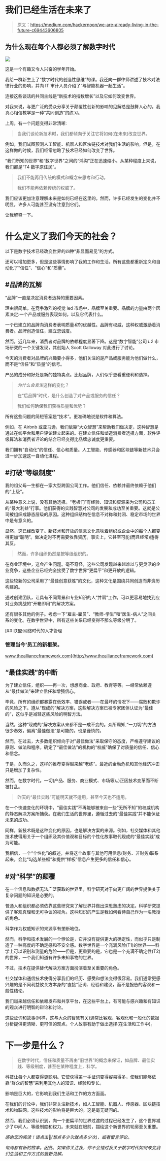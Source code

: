 # 我们已经生活在未来了

> 原文：<https://medium.com/hackernoon/we-are-already-living-in-the-future-c69443606805>

## 为什么现在每个人都必须了解数字时代

![](img/dc472bc522954d0dbf4d9b14551868f3.png)

这是一个有趣又令人兴奋的学年开始。

我给一群新生上了“数字时代的创造性思维”的课。我还向一群律师讲述了技术对法律行业的影响，并向 IT 审计人员介绍了“与智能机器一起生活”。

连接这些谈话的共同主线是“新技术的指数增长”以及它如何改变世界。

对我来说，与更广泛的受众分享关于颠覆性创新的影响的见解总是鼓舞人心的。我真心相信教学是一种“共同创造”的练习。

上周，有一个问题变得非常清晰:

> 当我们谈论新技术时，我们都倾向于关注它将如何(在未来)改变世界。

例如，我们试图预测人工智能、机器人和区块链技术对我们生活的影响。但是，在这样做的时候，我们经常忽略了技术已经如何改变了世界。

“我们所知的世界”和“数字世界”之间的“鸿沟”正在迅速缩小。从某种程度上来说，我们都是“T4 数字原住民”。

> 我们不能再用传统的模式和概念来思考和行动。
> 
> 我们不能再依赖传统的权威了。

我们应该更加注意理解未来是如何已经在这里的。然而，许多已经发生的变化并不明显，许多人可能甚至没有注意到它们。

让我解释一下。

# 什么定义了我们今天的社会？

以下是数字技术已经改变世界的四种“非显而易见”的方式。

还可以增加更多，但是这些事情影响了我的工作和生活。所有这些都重新定义和自动化了“信任”、“信心”和“质量”。

## #品牌的瓦解

“品牌”一直是决定消费者选择的重要因素。

理由很简单。在竞争激烈的视觉 led 市场中，品牌至关重要。品牌的力量由两个因素决定:一个产品或服务表现如何，以及它代表什么。

一个已建立的品牌向消费者表明质量*和*的优越性。品牌有权威，这种权威激励着消费者。品牌创造信任，建立忠诚度。

然而，近几年来，消费者对品牌的依赖程度显著下降。这是“数字智能”公司 *L2* 市场研究的一个关键发现，其创始人 Scott Galloway 对此进行了讨论。

今天的消费者对品牌的兴趣要小得多，他们关注的是产品或服务能为他们做什么，而不是“信任”和“质量”的信号。

产品的成分和好处是新的独特卖点。比起品牌，人们似乎更看重便利和选择。

> *为什么会发生*这样的变化？
> 
> 在“后品牌”时代，是什么创造了对产品或服务的信任？
> 
> 我们如何确保我们获得质量和优势？

所有这些问题的简短答案是“技术”。更准确地说是软件和算法。

例如，在 Airbnb 或亚马逊，我们依靠“大众智慧”来帮助我们做决定，这种智慧是通过在线平台和用户评论建立起来的。在建立信任和塑造消费者选择方面，软件评级算法和消费者评论的结合已经变得比品牌忠诚度更重要。

我们拥有“自动化”的信任、信心和质量。人工智能、传感器和区块链等新技术只会进一步加速这一自动化进程。

## #打破“等级制度”

我的祖父母一生都在一家大型跨国公司工作。他们信任、依赖并最终依赖于他们的“上级”。

从某种意义上说，没有其他选择。“老板们”有经验、知识和资源来为公司和员工的“最大利益”行事。他们获得的实践智慧对公司的发展和成功至关重要。这就是公司被组织成静态层级的原因。这种组织结构在信息不对称和封闭、稳定市场的世界中是有意义的。

显然，这已经改变了。新技术和开放的信息文化意味着组织或企业中的每个人都变得更加“聪明”。做决定时不再需要依靠资历。事实上，它甚至可能(而且经常)适得其反。

> 然而，许多组织仍然是按等级组织的。

在商业环境中，这会产生问题。毫不奇怪，这些公司发现越来越难以与更灵活的企业竞争，这些企业已经完全接受了数字世界“更扁平”和更开放的逻辑。

这些较新的公司采用了“最佳创意获胜”的文化，这种文化是围绕共同创造而非资历构建的。

通过创建团队，让具有不同背景和专业知识的人“并肩”工作，可以更容易地找到应对业务挑战的“开箱即用”的解决方案。

还有很多其他的例子。考虑一下“雇主-雇员”、“教师-学生”和“医生-病人”之间关系的变化。在数字世界中，所有这些关系已经变得不那么等级分明了。

[](http://www.theallianceframework.com) [## 联盟:网络时代的人才管理

### 管理当今'员工的新框架。

www.theallianceframework.com](http://www.theallianceframework.com) 

## “最佳实践”的中断

为了建立信任，组织——再一次，想想商业、政府、教育等等。—经常依赖遵从“最佳做法”来建立信任和增强信心。

毕竟，所有的组织都暴露在低效率、错误或者——在最坏的情况下——腐败和欺诈的风险之下。遵从“现成的”解决方案，这些解决方案已被专家团体认证为“最佳的”，这似乎是减轻这些风险的明智方法。

当然，这种“现成的”解决方案从来都不是一成不变的。众所周知,“一刀切”的方法很少奏效，偏离“最佳做法”是可能的，也是谨慎的。

然而，在过去，大多数组织倾向于对"最佳做法"采取保守的态度，严格遵守建议的原则、做法和程序。确定了“最佳做法”的机构的“权威”确保了对质量的信任、信心和信念。

于是，久而久之，这样的推荐变得越来越“老练”。最近的金融危机和其他经济冲击只是增加了复杂性。

然而，在数字时代，一切(产品、服务、商业模式、市场等)。)正因技术变革而不断被打乱。

> 昨天的“最佳实践”可能明天就不适用，甚至今天也不适用。

在一个快速变化的环境中，“最佳实践”不再能够被来自一些“无所不知”的权威机构的静态解决方案所捕获。在我们生活的世界里，遵循过去的“最佳实践”并不能保证未来的成功。

同样，新技术既是这种变化的原因，也是解决方案的来源。例如，社交媒体和其他技术使得用关于一个组织及其价值观和目标的个性化故事取代现成的“最佳实践”成为可能。

我相信，一个“个性化”的叙述，并将这个故事与其他可用信息(财务、非财务)联系起来，会比“勾选某些框”和提供“样板”信息产生更多的信任和信心。

## #对“科学”的颠覆

在一个信息和数据无法广泛获取的世界里，科学研究对于向更广阔的世界提供关于复杂问题的知识是必要的。

普通人和组织都必须依靠这些研究来了解世界并做出深思熟虑的决定。科学研究提供了客观真理和无可争议的视角。这种知识的产生是我如何看待自己作为一名教授的角色。

科学作为权威知识的来源享有垄断地位。

然而，科学和技术发展的一个悖论是，它并没有提供更大的确定性，而似乎只是制造了一种高度的不确定感和不安全感。数字世界是一个充满风险(T1)的世界——科学上可以识别和测量的危险——但是，更重要的是，它也是一个充满不确定性(T2)的世界，一个我们知道有许多未知事物的世界。

不过，技术在提供替代解决方案方面扮演着至关重要的角色。

社交媒体和通信技术使得分享我们的经历、感受和想法变得很容易。我们通常更感兴趣的是不同利益攸关方本身的“直接”证词、经验和建议，而不是报告的客观和一般性结论。

我们越来越信任和依赖发布和共享平台，在这些平台上，有可能与感兴趣和有知识的观众进行明智的辩论和讨论。

这些证词和故事(同样，这与大众的智慧有关)通常比客观、客观化和一般化的数据分析提供更清晰、更可信的观点。个人故事有助于做出选择(在生活和工作中)。

# 下一步是什么？

> 在数字时代，信任和质量不再由“旧世界”的概念来保证，如品牌、最佳实践、等级制度，甚至在某种程度上，科学。

科技让每个人都变得更聪明。它使获得第一手证词变得容易得多，使我们能够依靠“群众的智慧”来利用其他人的知识、经验和专长。

影响是巨大的，它影响到我们生活和工作的方方面面。

在我们的讨论中，我们非常关注新技术，如人工智能、机器人、传感器、区块链技术和物联网。这些技术的影响将是巨大的。这是毫无疑问的。

然而，我们必须认识到，向一个更扁平的世界过渡的过程已经发生了，这个世界减少了中间人、等级制度和权力。未来就在眼前，描绘这个新世界的轮廓至关重要。

*感谢您的阅读！请点击*👏*(想点多少次就点多少次)，或者留言评论。*

*每周都有新的故事。因此，如果你关注我，你不会错过我关于数字时代如何改变我们生活和工作方式的最新见解。*